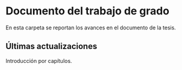 # Documento del trabajo de grado
En esta carpeta se reportan los avances en el documento de la tesis.

## Últimas actualizaciones 

Introducción por capítulos.